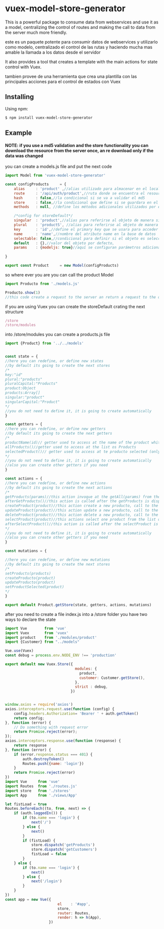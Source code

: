 # vuex-model-store-generator
This is a powerful package to consume data from webservices and use it as a model, centralizing the control of routes and making the call to data from the server much more friendly.

este es un paquete potente para consumir datos de webservices y utilizarlo como modelo, centralizado el control de las rutas y haciendo mucha mas amable la llamada a los datos desde el servidor

It also provides a tool that creates a template with the main actions for state control with Vuex.

tambien provee de una herramienta que crea una plantilla con las principales acciones para el control de estados con Vuex

## Installing

Using npm:

```bash
$ npm install vuex-model-store-generator
```


## Example
#### NOTE: if you use a md5 validation and the store functionality you can download the resource from the server once, an re download only if the data was changed
you can create a models.js file and put the next code

```js
import Model from 'vuex-model-store-generator'

const configProducts     = {
    alias     : 'product' ,//alias utilizado para almacenar en el localstorage
    route     : '/api/auth/product',//ruta donde se encuentra el resource
    hash      : false,//la condicional si se va a validar el md5
    store     : false,//la condicional que define si se guardara en el localstorage
    methods   : null, //define los métodos adicionales utilizados por el modelo

    /*config for storeDefault*/
    singular  : 'product',//alias para referirse al objeto de manera singular
    plural    : 'productS', //alias para referirse al objeto de manera plural
    key       : 'id',//define el primary key que se usara para acceder al objeto
    name      : 'name',//nombre del atributo name en la base de datos
    selectable: false,//condicional para definir si el objeto es seleccionable
    default   : {},//valor del objeto por defecto,
    params    : {modeljs: true}//aquí se configuran parámetros adicionales a enviar en los request excepto DELETE
   
}

export const Product     = new Model(configProducts)
```

so where ever you are you can call the product Model

```js
import Producto from './models.js'

Producto.show(1)
//this code create a request to the server an return a request to the objet whit the id Nr 1
```

if you are using Vuex you can create the storeDefault
crating the next structure
```js
/store
/store/modules
```
into /store/modules you can create a products.js file
```js
import {Product} from '../../models'


const state = {
//here you can redefine, or define new states
//by default its going to create the next stores
/*
key:"id"
plural:"products"
pluralCapital:"Products"
product:Object
products:Array[]
singular:"product"
singularCapital:"Product"
*/
//you do not need to define it, it is going to create automatically 
}

const getters = {
//here you can redefine, or define new getters
//by default its going to create the next getters
/*
productName(id)// getter used to access at the name of the product whit the id
allProducts()//getter used to access at the list os Products
selectedProduct()// getter used to access at te producto selected (only if is selectable)
*/
//you do not need to define it, it is going to create automatically 
//also you can create other getters if you need
}

const actions = {
//here you can redefine, or define new actions
//by default its going to create the next actions
/*
getProducts(params)//this action invoque at the getAll(params) from the model an store the response into a state.products list
afterGetProducts()//this action is called after the getProducts is dispatched, you yo can redefine it if you need
createProduct(product)//this action create a new producto, call to the create(product) from the model and add the response at the state.products list
updateProduct(product)//this action update a new producto, call to the update(product) from the model and add the response at the state.products list
deleteProduct(product)//this action delete a new producto, call to the delete(product) from the model and add the response at the state.products list
selectProduct(product)//this actions select one product from the list of products an put tha value into a state.product
afterSelectProduct()//this action is called after the selectProduct is dispatched, you yo can redefine it if you need
*/
//you do not need to define it, it is going to create automatically 
//also you can create other getters if you need
}

const mutations = {

//here you can redefine, or define new mutations
//by default its going to create the next stores
/*
setProducts(products)
createProducto(product)
updateProducto(product)
setProductSelected(product)
*/
}

export default Product.getStore(state, getters, actions, mutations)

```
after you need to create a file index.js into a /store folder you have two ways to declare the state

````js
import Vue        from 'vue'
import Vuex       from 'vuex'
import product    from './modules/product'
import {Customer} from "../models"

Vue.use(Vuex)
const debug = process.env.NODE_ENV !== 'production'

export default new Vuex.Store({
                                modules: {
                                  product,
                                  customer: Customer.getStore(),
                                },
                                strict : debug,
                              })
````

````js

window.axios = require('axios')
axios.interceptors.request.use(function (config) {
    config.headers.Authorization= 'Bearer ' + auth.getToken()
    return config;
}, function (error) {
    // Do something with request error
    return Promise.reject(error);
});
axios.interceptors.response.use(function (response) {
    return response
}, function (error) {
    if (error.response.status === 401) {
        auth.destroyToken()
        Routes.push({name: 'login'})
    }
    return Promise.reject(error)
})
import Vue     from 'vue'
import Routes  from './routes.js'
import store   from './stores'
import App     from './views/App'

let fistLoad = true
Routes.beforeEach((to, from, next) => {
    if (auth.loggedIn()) {
        if (to.name === 'login') {
            next('/')
        } else {
            next()
        }
        if (fistLoad) {
            store.dispatch('getProducts')
            store.dispatch('getCustomers')
            fistLoad = false
        }
    } else {
        if (to.name === 'login') {
            next()
        } else {
            next('/login')
        }
    }
})
const app = new Vue({
                        el    : '#app',
                        store,
                        router: Routes,
                        render: h => h(App),
                    })
````